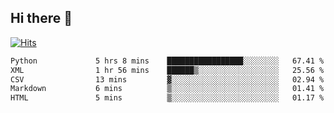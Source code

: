 ## Hi there 👋

<!--
**alihaqberdi/alihaqberdi** is a ✨ _special_ ✨ repository because its `README.md` (this file) appears on your GitHub profile.

Here are some ideas to get you started:

- 🔭 I’m currently working on ...
- 🌱 I’m currently learning ...
- 👯 I’m looking to collaborate on ...
- 🤔 I’m looking for help with ...
- 💬 Ask me about ...
- 📫 How to reach me: ...
- 😄 Pronouns: ...
- ⚡ Fun fact: ...
-->

[![Hits](https://hits.sh/github.com/alihaqberdi.svg)](https://hits.sh/github.com/alihaqberdi/)

<!--START_SECTION:waka-->

```txt
Python             5 hrs 8 mins    █████████████████░░░░░░░░   67.41 %
XML                1 hr 56 mins    ██████▒░░░░░░░░░░░░░░░░░░   25.56 %
CSV                13 mins         ▓░░░░░░░░░░░░░░░░░░░░░░░░   02.94 %
Markdown           6 mins          ▒░░░░░░░░░░░░░░░░░░░░░░░░   01.41 %
HTML               5 mins          ▒░░░░░░░░░░░░░░░░░░░░░░░░   01.17 %
```

<!--END_SECTION:waka-->

